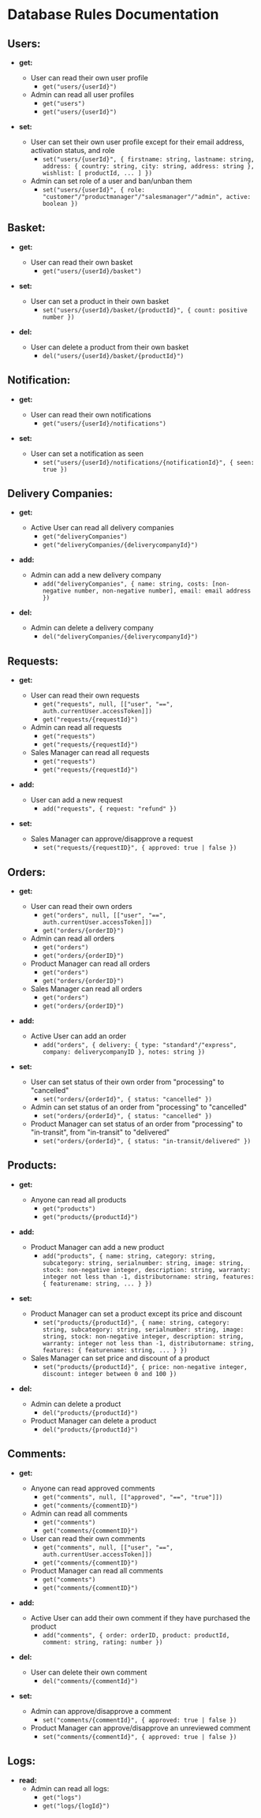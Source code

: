 # Database Rules Documentation

## Users:
- **get:**
    - User can read their own user profile
        - `get("users/{userId}")`
    - Admin can read all user profiles
        - `get("users")`
        - `get("users/{userId}")`

- **set:**
    - User can set their own user profile except for their email address, activation status, and role
        - `set("users/{userId}", { firstname: string, lastname: string, address: { country: string, city: string, address: string }, wishlist: [ productId, ... ] })`
    - Admin can set role of a user and ban/unban them
        - `set("users/{userId}", { role: "customer"/"productmanager"/"salesmanager"/"admin", active: boolean })`

## Basket:
- **get:**
    - User can read their own basket
        - `get("users/{userId}/basket")`

- **set:**
    - User can set a product in their own basket
        - `set("users/{userId}/basket/{productId}", { count: positive number })`

- **del:**
    - User can delete a product from their own basket
        - `del("users/{userId}/basket/{productId}")`

## Notification:
- **get:**
    - User can read their own notifications
        - `get("users/{userId}/notifications")`

- **set:**
    - User can set a notification as seen
        - `set("users/{userId}/notifications/{notificationId}", { seen: true })`

## Delivery Companies:
- **get:**
    - Active User can read all delivery companies
        - `get("deliveryCompanies")`
        - `get("deliveryCompanies/{deliverycompanyId}")`

- **add:**
    - Admin can add a new delivery company
        - `add("deliveryCompanies", { name: string, costs: [non-negative number, non-negative number], email: email address })`

- **del:**
    - Admin can delete a delivery company
        - `del("deliveryCompanies/{deliverycompanyId}")`

## Requests:
- **get:**
    - User can read their own requests
        - `get("requests", null, [["user", "==", auth.currentUser.accessToken]])`
        - `get("requests/{requestId}")`
    - Admin can read all requests
        - `get("requests")`
        - `get("requests/{requestId}")`
    - Sales Manager can read all requests
        - `get("requests")`
        - `get("requests/{requestId}")`

- **add:**
    - User can add a new request
        - `add("requests", { request: "refund" })`

- **set:**
    - Sales Manager can approve/disapprove a request
        - `set("requests/{requestID}", { approved: true | false })`

## Orders:
- **get:**
    - User can read their own orders
        - `get("orders", null, [["user", "==", auth.currentUser.accessToken]])`
        - `get("orders/{orderID}")`
    - Admin can read all orders
        - `get("orders")`
        - `get("orders/{orderID}")`
    - Product Manager can read all orders
        - `get("orders")`
        - `get("orders/{orderID}")`
    - Sales Manager can read all orders
        - `get("orders")`
        - `get("orders/{orderID}")`

- **add:**
    - Active User can add an order
        - `add("orders", { delivery: { type: "standard"/"express", company: deliverycompanyID }, notes: string })`

- **set:**
    - User can set status of their own order from "processing" to "cancelled"
        - `set("orders/{orderId}", { status: "cancelled" })`
    - Admin can set status of an order from "processing" to "cancelled"
        - `set("orders/{orderId}", { status: "cancelled" })`
    - Product Manager can set status of an order from "processing" to "in-transit", from "in-transit" to "delivered"
        - `set("orders/{orderId}", { status: "in-transit/delivered" })`

## Products:
- **get:**
    - Anyone can read all products
        - `get("products")`
        - `get("products/{productId}")`

- **add:**
    - Product Manager can add a new product
        - `add("products", { name: string, category: string, subcategory: string, serialnumber: string, image: string, stock: non-negative integer, description: string, warranty: integer not less than -1, distributorname: string, features: { featurename: string, ... } })`

- **set:**
    - Product Manager can set a product except its price and discount
        - `set("products/{productId}", { name: string, category: string, subcategory: string, serialnumber: string, image: string, stock: non-negative integer, description: string, warranty: integer not less than -1, distributorname: string, features: { featurename: string, ... } })`
    - Sales Manager can set price and discount of a product
        - `set("products/{productId}", { price: non-negative integer, discount: integer between 0 and 100 })`

- **del:**
    - Admin can delete a product
        - `del("products/{productId}")`
    - Product Manager can delete a product
        - `del("products/{productId}")`

## Comments:
- **get:**
    - Anyone can read approved comments
        - `get("comments", null, [["approved", "==", "true"]])`
        - `get("comments/{commentID}")`
    - Admin can read all comments
        - `get("comments")`
        - `get("comments/{commentID}")`
    - User can read their own comments
        - `get("comments", null, [["user", "==", auth.currentUser.accessToken]])`
        - `get("comments/{commentID}")`
    - Product Manager can read all comments
        - `get("comments")`
        - `get("comments/{commentID}")`

- **add:**
    - Active User can add their own comment if they have purchased the product
        - `add("comments", { order: orderID, product: productId, comment: string, rating: number })`

- **del:**
    - User can delete their own comment
        - `del("comments/{commentId}")`

- **set:**
    - Admin can approve/disapprove a comment
        - `set("comments/{commentId}", { approved: true | false })`
    - Product Manager can approve/disapprove an unreviewed comment
        - `set("comments/{commentId}", { approved: true | false })`

## Logs:
- **read:**
    - Admin can read all logs:
        - `get("logs")`
        - `get("logs/{logId}")`